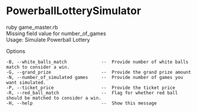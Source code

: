 # PowerballLotterySimulator
ruby game_master.rb  
Missing field value for number_of_games  
Usage: Simulate Powerball Lottery  

Options

    -B, --white_balls_match             --  Provide number of white balls match to consider a win.
    -G, --grand_prize                   --  Provide the grand prize amount
    -N, --number_of_simulated games     --  Provide number of games you want simulated.
    -P, --ticket_price                  --  Provide the ticket price
    -R, --red_ball_match                --  Flag for whether red ball should be matched to consider a win.
    -H, --help                          --  Show this message
